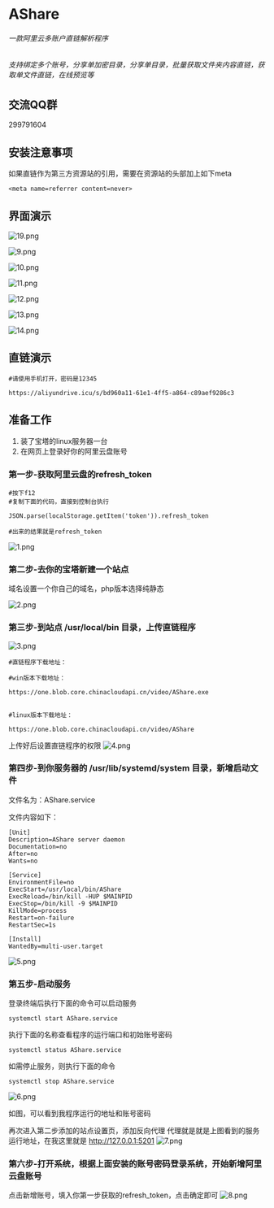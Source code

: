 # AShare 
###### 一款阿里云多账户直链解析程序
###### 支持绑定多个账号，分享单加密目录，分享单目录，批量获取文件夹内容直链，获取单文件直链，在线预览等

## 交流QQ群
299791604

## 安装注意事项
如果直链作为第三方资源站的引用，需要在资源站的头部加上如下meta
```
<meta name=referrer content=never>
```
## 界面演示
![19.png](https://img.wx-app.vip/buffer/b5aa2aa807c03d0020cb5d067ab0ac0675fc99d5c285e8036d6c0a59ca27dbb8.png)

![9.png](https://img.wx-app.vip/buffer/adf0a11a13d5e8e23af624e22933ab6bc9da6765ab84c83b5c71012ccbbeedbc.png)

![10.png](https://img.wx-app.vip/buffer/69de45184438d7e2b685ac052fd98f3825d1461266912cfb34b2b6654d1c8d60.png)

![11.png](https://img.wx-app.vip/buffer/12f278b849728dd75e694d86e6c7c3a4a3e6925fc82527cb0d8a78c576a99c4f.png)

![12.png](https://img.wx-app.vip/buffer/f0d6091431eb143615c3181bfe15d2c0fef6cf3520d142038a556c339858e8a1.png)

![13.png](https://img.wx-app.vip/buffer/3bed6aea8ce34662224ba7fe065aac76f8a03f9fb426277ba9245e41d6b8cb0b.png)

![14.png](https://img.wx-app.vip/buffer/15ea95f315828c62f1660bd05406e119cdc33541f0bd90ce65b489ffcd146a66.png)


## 直链演示
```
#请使用手机打开，密码是12345

https://aliyundrive.icu/s/bd960a11-61e1-4ff5-a864-c89aef9286c3
```

## 准备工作

1. 装了宝塔的linux服务器一台
2. 在网页上登录好你的阿里云盘账号

### 第一步-获取阿里云盘的refresh_token

```
#按下f12
#复制下面的代码，直接到控制台执行

JSON.parse(localStorage.getItem('token')).refresh_token

#出来的结果就是refresh_token
```

![1.png](https://c8.chat/png/1.png)


### 第二步-去你的宝塔新建一个站点

域名设置一个你自己的域名，php版本选择纯静态

![2.png](https://c8.chat/png/2.png)


### 第三步-到站点 /usr/local/bin 目录，上传直链程序
![3.png](https://c8.chat/png/3.png)

```
#直链程序下载地址：

#win版本下载地址：

https://one.blob.core.chinacloudapi.cn/video/AShare.exe


#linux版本下载地址：

https://one.blob.core.chinacloudapi.cn/video/AShare

```

上传好后设置直链程序的权限
![4.png](https://c8.chat/png/4.png)

### 第四步-到你服务器的 /usr/lib/systemd/system 目录，新增启动文件

文件名为：AShare.service

文件内容如下：

```
[Unit]
Description=AShare server daemon
Documentation=no
After=no
Wants=no

[Service]
EnvironmentFile=no
ExecStart=/usr/local/bin/AShare
ExecReload=/bin/kill -HUP $MAINPID
ExecStop=/bin/kill -9 $MAINPID
KillMode=process
Restart=on-failure
RestartSec=1s

[Install]
WantedBy=multi-user.target
```
![5.png](https://c8.chat/png/5.png)

### 第五步-启动服务
登录终端后执行下面的命令可以启动服务

```
systemctl start AShare.service
```


执行下面的名称查看程序的运行端口和初始账号密码
```
systemctl status AShare.service
```

如需停止服务，则执行下面的命令
```
systemctl stop AShare.service
```
![6.png](https://c8.chat/png/6.png)

如图，可以看到我程序运行的地址和账号密码

再次进入第二步添加的站点设置页，添加反向代理
代理就是就是上图看到的服务运行地址，在我这里就是
http://127.0.0.1:5201
![7.png](https://c8.chat/png/7.png)

### 第六步-打开系统，根据上面安装的账号密码登录系统，开始新增阿里云盘账号

点击新增账号，填入你第一步获取的refresh_token，点击确定即可
![8.png](https://c8.chat/png/8.png)

